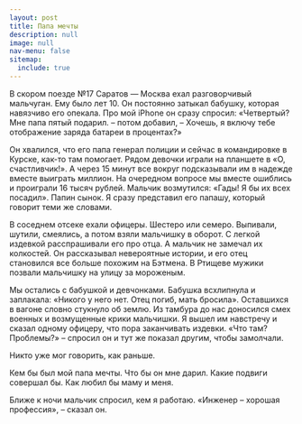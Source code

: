 ```yaml
---
layout: post
title: Папа мечты
description: null
image: null
nav-menu: false
sitemap:
  include: true
---
```


В скором поезде №17 Саратов — Москва ехал разговорчивый мальчуган. Ему было лет 10. Он постоянно затыкал бабушку, которая навязчиво его опекала. Про мой iPhone он сразу спросил: «Четвертый? Мне папа пятый подарил. – потом добавил, – Хочешь, я включу тебе отображение заряда батареи в процентах?»

Он хвалился, что его папа генерал полиции и сейчас в командировке в Курске, как-то там помогает. Рядом девочки играли на планшете в «О, счастливчик!». А через 15 минут все вокруг подсказывали им в надежде вместе выиграть миллион. На очередном вопросе мы вместе ошиблись и проиграли 16 тысяч рублей. Мальчик возмутился: «Гады! Я бы их всех посадил». Папин сынок. Я сразу представил его папашу, который говорит теми же словами.

В соседнем отсеке ехали офицеры. Шестеро или семеро. Выпивали, шутили, смеялись, а потом взяли мальчишку в оборот. С легкой издевкой расспрашивали его про отца. А мальчик не замечал их колкостей. Он рассказывал невероятные истории, и его отец становился все больше похожим на Бэтмена. В Ртищеве мужики позвали мальчишку на улицу за мороженым.

Мы остались с бабушкой и девчонками. Бабушка всхлипнула и заплакала: «Никого у него нет. Отец погиб, мать бросила». Оставшихся в вагоне словно стукнуло об землю. Из тамбура до нас доносился смех военных и возмущенные крики мальчишки. Я вышел им навстречу и сказал одному офицеру, что пора заканчивать издевки. «Что там? Проблемы?» – спросил он и тут же показал другим, чтобы замолчали.

Никто уже мог говорить, как раньше.

Кем бы был мой папа мечты. Что бы он мне дарил. Какие подвиги совершал бы. Как любил бы маму и меня.

Ближе к ночи мальчик спросил, кем я работаю. «Инженер – хорошая профессия», – сказал он.

